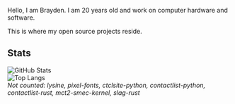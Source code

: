 Hello, I am Brayden. I am 20 years old and work on computer hardware and software.  

This is where my open source projects reside.

## Stats
![GitHub Stats](https://github-readme-stats.vercel.app/api?username=ctcl-bregis&count_private=true&show_icons=true&theme=transparent&custom_title=CTCL)<br>
![Top Langs](https://github-readme-stats.vercel.app/api/top-langs/?username=ctcl-bregis&size_weight=1&count_weight=0&theme=transparent&langs_count=8&exclude_repo=lysine,pixel-fonts,ctclsite-python,contactlist-python,contactlist-rust,mct2-smec-kernel,slag-rust)<br>
*Not counted: lysine, pixel-fonts, ctclsite-python, contactlist-python, contactlist-rust, mct2-smec-kernel, slag-rust*<br>

